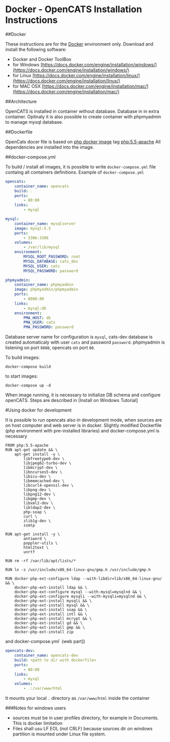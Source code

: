 # Docker - OpenCATS Installation Instructions

\##Docker

These instructions are for the [Docker](https://www.docker.com/) environment only. Download and install the following software:

* Docker and Docker ToolBox
* for Windows [https://docs.docker.com/engine/installation/windows/](https://docs.docker.com/engine/installation/windows/)
* for Linux [https://docs.docker.com/engine/installation/linux/](https://docs.docker.com/engine/installation/linux/)
* for MAC OSX [https://docs.docker.com/engine/installation/mac/](https://docs.docker.com/engine/installation/mac/)

\##Architecture

OpenCATS is installed in container without database. Database in in extra container. Optinaly it is also possible to create container with phpmyadmin to manage mysql database.

\##Dockerfile

OpenCats docer file is based on [php docker image](https://hub.docker.com/\_/php/) tag [php:5.5-apache](https://github.com/docker-library/php/blob/e37ca400ba0e1c34357bf06732bc77064e5a4941/5.5/apache/Dockerfile) All dependencies are installed into the image.

\##docker-compose.yml

To build / install all images, it is possible to write `docker-compose.yml` file containg all containers definitions. Example of `docker-compose.yml`

```yml
opencats:
    container_name: opencats
    build: .
    ports:
        - 80:80
    links:
        - mysql

mysql:
    container_name: mysqlserver
    image: mysql:5.5
    ports:
        - 3306:3306
    volumes:
        - /var/lib/mysql
    environment:
        MYSQL_ROOT_PASSWORD: root
        MYSQL_DATABASE: cats_dev
        MYSQL_USER: cats
        MYSQL_PASSWORD: password

phpmyadmin:
    container_name: phpmyadmin
    image: phpmyadmin/phpmyadmin
    ports:
        - 8080:80
    links:
        - mysql:db
    environment:
        PMA_HOST: db
        PMA_USER: cats
        PMA_PASSWORD: password
```

Database server name for configuration is `mysql`, cats-dev database is created automaticaly with user `cats` and password `password`. phpmyadmin is listening on port `8080`, opencats on port `80`.

To build images:

```
docker-compose build
```

to start images:

```
docker-compose up -d
```

When image running, it is necessary to initialize DB schema and configure openCATS. Steps are described in \[Install on Windows Tutorial]

\#Using docker for development

It is possible to run opencats also in development mode, when sources are on host computer and web server is in docker. Slightly modified Dockerfile (php environment with pre-installed libraries) and docker-compose.yml is necessary

```
FROM php:5.5-apache
RUN apt-get update && \
    apt-get install -y \
        libfreetype6-dev \
        libjpeg62-turbo-dev \
        libmcrypt-dev \
        libncurses5-dev \
        libicu-dev \
        libmemcached-dev \
        libcurl4-openssl-dev \
		libpng-dev \
        libpng12-dev \
        libgmp-dev \
        libxml2-dev \
		libldap2-dev \
		php-soap \
        curl \
        zlib1g-dev \
        ssmtp

RUN apt-get install -y \
		antiword \
		poppler-utils \
		html2text \
		unrtf

RUN rm -rf /var/lib/apt/lists/* 
	
RUN ln -s /usr/include/x86_64-linux-gnu/gmp.h /usr/include/gmp.h

RUN docker-php-ext-configure ldap --with-libdir=lib/x86_64-linux-gnu/ && \
    docker-php-ext-install ldap && \
    docker-php-ext-configure mysql --with-mysql=mysqlnd && \
    docker-php-ext-configure mysqli --with-mysqli=mysqlnd && \
    docker-php-ext-install mysqli && \
    docker-php-ext-install mysql && \
    docker-php-ext-install soap && \
    docker-php-ext-install intl && \
    docker-php-ext-install mcrypt && \
    docker-php-ext-install gd && \
    docker-php-ext-install gmp && \
    docker-php-ext-install zip
```

and docker-compose.yml\` (web part])

```yml
opencats-dev:
    container_name: opencats-dev
    build: <path to dir with dockerfile>
    ports:
        - 80:80
    links:
        - mysql
    volumes:
        - .:/var/www/html
```

It mounts your local `.` directory as `/var/www/html` inside the container

\###Notes for windows users

* sources must be in user profiles directory, for example in Documents. This is docker limitation
* Files shall usu LF EOL (not CRLF) because sources dir on windows partition is mounted under Linux file system.
